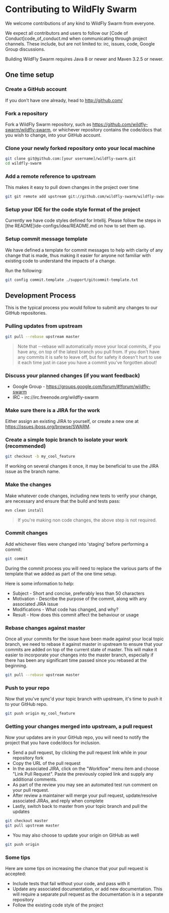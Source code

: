 # Contributing to WildFly Swarm

We welcome contributions of any kind to WildFly Swarm from everyone.

We expect all contributors and users to follow our [Code of Conduct]code_of_conduct.md when communicating through project channels.
These include, but are not limited to: irc, issues, code, Google Group discussions.

Building WildFly Swarm requires Java 8 or newer and Maven 3.2.5 or newer.

## One time setup

### Create a GitHub account

If you don't have one already, head to http://github.com/

### Fork a repository

Fork a WildFly Swarm repository, such as https://github.com/wildfly-swarm/wildfly-swarm,
or whichever repository contains the code/docs that you wish to change, into your GitHub account.

### Clone your newly forked repository onto your local machine

```bash
git clone git@github.com:[your username]/wildfly-swarm.git
cd wildfly-swarm
```

### Add a remote reference to upstream

This makes it easy to pull down changes in the project over time

```bash
git git remote add upstream git://github.com/wildfly-swarm/wildfly-swarm.git
```

### Setup your IDE for the code style format of the project

Currently we have code styles defined for Intellij. Please follow the steps in [the README]ide-configs/idea/README.md on how
to set them up.

### Setup commit message template

We have defined a template for commit messages to help with clarity of any change that is made, thus making it easier for
anyone not familiar with existing code to understand the impacts of a change.

Run the following:
```bash
git config commit.template ./support/gitcommit-template.txt
```

## Development Process

This is the typical process you would follow to submit any changes to our GitHub repositories.

### Pulling updates from upstream

```bash
git pull --rebase upstream master
```

> Note that --rebase will automatically move your local commits, if you have any, on top of the latest branch you pull from.
> If you don't have any commits it is safe to leave off, but for safety it doesn't hurt to use it each time just in case you
> have a commit you've forgotten about!

### Discuss your planned changes (if you want feedback)

 * Google Group - https://groups.google.com/forum/#!forum/wildfly-swarm
 * IRC - irc://irc.freenode.org/wildfly-swarm

### Make sure there is a JIRA for the work

Either assign an existing JIRA to yourself, or create a new one at https://issues.jboss.org/browse/SWARM.

### Create a simple topic branch to isolate your work (recommended)

```bash
git checkout -b my_cool_feature
```

If working on several changes it once, it may be beneficial to use the JIRA issue as the branch name.

### Make the changes

Make whatever code changes, including new tests to verify your change, are necessary and ensure that the build and tests pass:

```bash
mvn clean install
```

> If you're making non code changes, the above step is not required.

### Commit changes

Add whichever files were changed into 'staging' before performing a commit:

```bash
git commit
```

During the commit process you will need to replace the various parts of the template that we added as part of the one time setup.

Here is some information to help:
 * Subject - Short and concise, preferably less than 50 characters
 * Motivation - Describe the purpose of the commit, along with any associated JIRA issue
 * Modifications - What code has changed, and why?
 * Result - How does this commit affect the behaviour or usage

### Rebase changes against master

Once all your commits for the issue have been made against your local topic branch, we need to rebase it against master in
upstream to ensure that your commits are added on top of the current state of master.  This will make it easier to incorporate
your changes into the master branch, especially if there has been any significant time passed since you rebased at the beginning.

```bash
git pull --rebase upstream master
```

### Push to your repo

Now that you've sync'd your topic branch with upstream, it's time to push it to your GitHub repo.

```bash
git push origin my_cool_feature
```

### Getting your changes merged into upstream, a pull request

Now your updates are in your GitHub repo, you will need to notify the project that you have code/docs for inclusion.

 * Send a pull request, by clicking the pull request link while in your repository fork
 * Copy the URL of the pull request
 * In the associated JIRA, click on the "Workflow" menu item and choose "Link Pull Request".  Paste the previously copied link
  and supply any additional comments.
 * As part of the review you may see an automated test run comment on your pull request.
 * After review a maintainer will merge your pull request, update/resolve associated JIRAs, and reply when complete
 * Lastly, switch back to master from your topic branch and pull the updates

```bash
git checkout master
git pull upstream master
```

 * You may also choose to update your origin on GitHub as well

```bash
git push origin
```

### Some tips

Here are some tips on increasing the chance that your pull request is accepted:
 * Include tests that fail without your code, and pass with it
 * Update any associated documentation, or add new documentation. This will require a separate pull request as the documentation
 is in a separate repository
 * Follow the existing code style of the project
